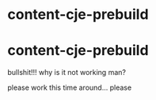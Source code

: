 # content-cje-prebuild
# content-cje-prebuild
bullshit!!! why is it not working man?

please work this time around... please
